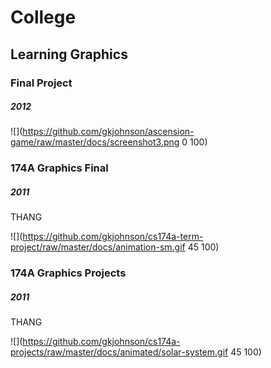 # College
## Learning Graphics
### Final Project
##### 2012
![](https://github.com/gkjohnson/ascension-game/raw/master/docs/screenshot3.png 0 100)

### 174A Graphics Final
##### 2011
THANG

![](https://github.com/gkjohnson/cs174a-term-project/raw/master/docs/animation-sm.gif 45 100)

### 174A Graphics Projects
##### 2011
THANG

![](https://github.com/gkjohnson/cs174a-projects/raw/master/docs/animated/solar-system.gif 45 100)